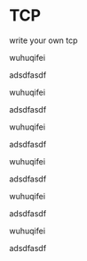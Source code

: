 # TCP
write your own tcp


wuhuqifei


adsdfasdf

wuhuqifei


adsdfasdf

wuhuqifei


adsdfasdf

wuhuqifei


adsdfasdf

wuhuqifei


adsdfasdf

wuhuqifei


adsdfasdf